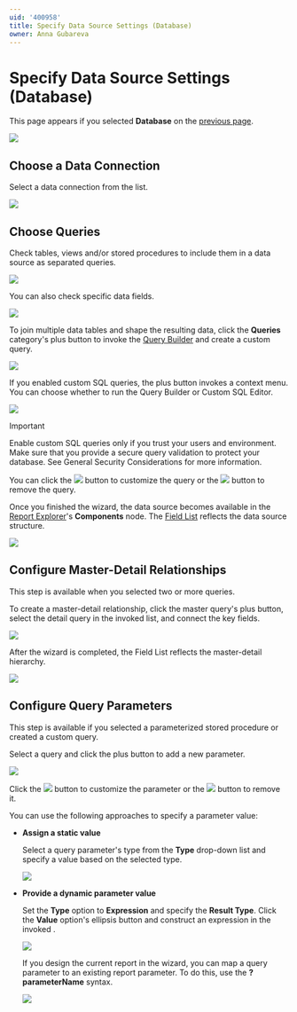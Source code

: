```yaml
---
uid: '400958'
title: Specify Data Source Settings (Database)
owner: Anna Gubareva
---
```

# Specify Data Source Settings (Database)

This page appears if you selected **Database** on the [previous page](select-data-source.md). 


![](../../../../../images/eurd-web-report-wizard-database-settings.png)


## Choose a Data Connection

Select a data connection from the list.

![](../../../../../images/eurd-web-report-wizard-choose-data-connection.png)

## Choose Queries

Check tables, views and/or stored procedures to include them in a data source as separated queries.

![](../../../../../images/eurd-web-report-wizard-choose-queries.png)

You can also check specific data fields.

![](../../../../../images/eurd-web-report-wizard-choose-data-fields.png)

To join multiple data tables and shape the resulting data, click the **Queries** category's plus button to invoke the [Query Builder](../../query-builder.md) and create a custom query.

![](../../../../../images/eurd-web-report-wizard-query-builder.png)

If you enabled custom SQL queries, the plus button invokes a context menu. You can choose whether to run the Query Builder or Custom SQL Editor.

![](../../../../../images/eurd-web-report-wizard-custom-query-menu.png)

> [!Important]
> Enable custom SQL queries only if you trust your users and environment. Make sure that you provide a secure query validation to protect your database. See General Security Considerations for more information.

You can click the ![](../../../../../images/eurd-web-report-wizard-edit-query-button.png) button to customize the query or the ![](../../../../../images/eurd-web-report-wizard-remove-query-button.png) button to remove the query.

Once you finished the wizard, the data source becomes available in the [Report Explorer](../../ui-panels/report-explorer.md)'s **Components** node. The [Field List](../../ui-panels/field-list.md) reflects the data source structure.

![](../../../../../images/eurd-web-report-wizard-queries-result.png)

## Configure Master-Detail Relationships

This step is available when you selected two or more queries. 

To create a master-detail relationship, click the master query's plus button, select the detail query in the invoked list, and connect the key fields.

![](../../../../../images/eurd-web-report-wizard-master-detail-relationship.png)

After the wizard is completed, the Field List reflects the master-detail hierarchy.

![](../../../../../images/eurd-web-report-wizard-master-detail-result.png)

## Configure Query Parameters

This step is available if you selected a parameterized stored procedure or created a custom query.

Select a query and click the plus button to add a new parameter.

![](../../../../../images/eurd-web-report-wizard-query-parameters.png)

Click the ![](../../../../../images/eurd-web-report-wizard-edit-query-button.png) button to customize the parameter or the ![](../../../../../images/eurd-web-report-wizard-remove-query-button.png) button to remove it.

You can use the following approaches to specify a parameter value:

* **Assign a static value**

    Select a query parameter's type from the **Type** drop-down list and specify a value based on the selected type.

    ![](../../../../../images/eurd-web-report-wizard-parameter-static-value.png)

* **Provide a dynamic parameter value** 

    Set the **Type** option to **Expression** and specify the **Result Type**. Click the **Value** option's ellipsis button and construct an expression in the invoked [](xref:114059).

    ![](../../../../../images/eurd-web-report-wizard-parameter-dynamic-value.png)

    If you design the current report in the wizard, you can map a query parameter to an existing report parameter. To do this, use the **?parameterName** syntax.

    ![](../../../../../images/eurd-web-report-wizard-parameter-mapping.png)
